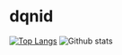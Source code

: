 # dqnid
[![Top Langs](https://github-readme-stats.vercel.app/api/top-langs/?username=dqnid&theme=midnight)](https://github.com/dqnid/github-readme-stats)
![Github stats](https://github-readme-stats.vercel.app/api?username=dqnid&theme=midnight)
